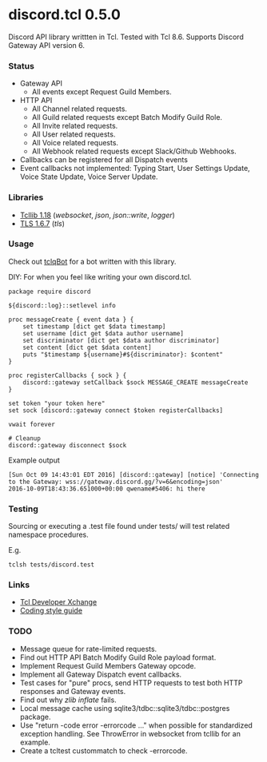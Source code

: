 # discord.tcl 0.5.0
Discord API library writtten in Tcl.
Tested with Tcl 8.6.
Supports Discord Gateway API version 6.

### Status

- Gateway API
  - All events except Request Guild Members.
- HTTP API
  - All Channel related requests.
  - All Guild related requests except Batch Modify Guild Role.
  - All Invite related requests.
  - All User related requests.
  - All Voice related requests.
  - All Webhook related requests except Slack/Github Webhooks.
- Callbacks can be registered for all Dispatch events
- Event callbacks not implemented: Typing Start, User Settings Update,
  Voice State Update, Voice Server Update.

### Libraries

- [Tcllib 1.18](http://www.tcl.tk/software/tcllib) (*websocket*, *json*,
    *json::write*, *logger*)
- [TLS 1.6.7](https://sourceforge.net/projects/tls) (*tls*)

### Usage
Check out [tclqBot](https://github.com/qwename/tclqBot) for a bot written
with this library.

DIY: For when you feel like writing your own discord.tcl.
```
package require discord

${discord::log}::setlevel info

proc messageCreate { event data } {
    set timestamp [dict get $data timestamp]
    set username [dict get $data author username]
    set discriminator [dict get $data author discriminator]
    set content [dict get $data content]
    puts "$timestamp ${username}#${discriminator}: $content"
}

proc registerCallbacks { sock } {
    discord::gateway setCallback $sock MESSAGE_CREATE messageCreate
}

set token "your token here"
set sock [discord::gateway connect $token registerCallbacks]

vwait forever

# Cleanup
discord::gateway disconnect $sock
```

Example output
```
[Sun Oct 09 14:43:01 EDT 2016] [discord::gateway] [notice] 'Connecting to the Gateway: wss://gateway.discord.gg/?v=6&encoding=json'
2016-10-09T18:43:36.651000+00:00 qwename#5406: hi there
```

### Testing

Sourcing or executing a .test file found under tests/ will test related
namespace procedures.

E.g.
```
tclsh tests/discord.test
```

### Links

- [Tcl Developer Xchange](https://tcl.tk)
- [Coding style guide](http://www.tcl.tk/doc/styleGuide.pdf)

### TODO

- Message queue for rate-limited requests.
- Find out HTTP API Batch Modify Guild Role payload format.
- Implement Request Guild Members Gateway opcode.
- Implement all Gateway Dispatch event callbacks.
- Test cases for "pure" procs, send HTTP requests to test both HTTP responses
  and Gateway events.
- Find out why *zlib inflate* fails.
- Local message cache using sqlite3/tdbc::sqlite3/tdbc::postgres package.
- Use "return -code error -errorcode ..." when possible for standardized
  exception handling. See ThrowError in websocket from tcllib for an example.
- Create a tcltest custommatch to check -errorcode.
